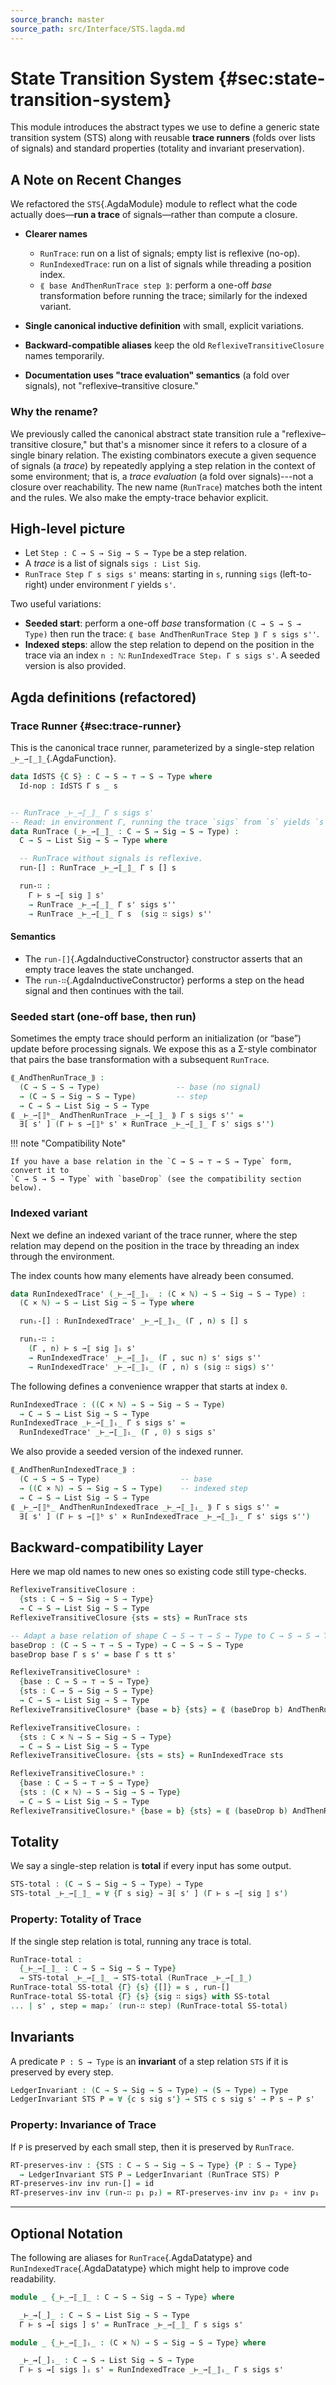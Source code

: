 ```yaml
---
source_branch: master
source_path: src/Interface/STS.lagda.md
---
```


# State Transition System {#sec:state-transition-system}

This module introduces the abstract types we use to define a generic state
transition system (STS) along with reusable **trace runners** (folds over
lists of signals) and standard properties (totality and invariant
preservation).

<!--
```agda
{-# OPTIONS --safe #-}

module Interface.STS where

open import Prelude
open import Prelude.InferenceRules public

private
  variable C S Sig : Type
           Γ : C
           s s' s'' : S
           sig : Sig
           sigs : List Sig
           n : ℕ
```
-->

## A Note on Recent Changes

We refactored the `STS`{.AgdaModule} module to reflect what the code actually
does—**run a trace** of signals—rather than compute a closure.

- **Clearer names**
  - `RunTrace`: run on a list of signals; empty list is reflexive (no-op).
  - `RunIndexedTrace`: run on a list of signals while threading a position index.
  - `⟪ base AndThenRunTrace step ⟫`: perform a one-off *base* transformation
    before running the trace; similarly for the indexed variant.

- **Single canonical inductive definition** with small, explicit variations.

- **Backward-compatible aliases** keep the old
  `ReflexiveTransitiveClosure` names temporarily.

- **Documentation uses "trace evaluation" semantics** (a fold over signals),
  not "reflexive–transitive closure."

### Why the rename?

We previously called the canonical abstract state transition rule a
"reflexive–transitive closure," but that's a misnomer since it refers to
a closure of a single binary relation.
The existing combinators execute a given sequence of signals (a *trace*) by
repeatedly applying a step relation in the context of some environment; that is, a
*trace evaluation* (a fold over signals)---not a closure over reachability.
The new name (`RunTrace`) matches both the intent and the rules.  We also make the
empty-trace behavior explicit.

## High-level picture

+  Let `Step : C → S → Sig → S → Type` be a step relation.
+  A *trace* is a list of signals `sigs : List Sig`.
+  `RunTrace Step Γ s sigs s'` means: starting in `s`, running `sigs`
   (left-to-right) under environment `Γ` yields `s'`.

Two useful variations:

+  **Seeded start**: perform a one-off *base* transformation `(C → S → S → Type)`
   then run the trace: `⟪ base AndThenRunTrace Step ⟫ Γ s sigs s''`.
+  **Indexed steps**: allow the step relation to depend on the position in the
   trace via an index `n : ℕ`: `RunIndexedTrace Stepᵢ Γ s sigs s'`. A seeded
   version is also provided.


## Agda definitions (refactored)

### Trace Runner {#sec:trace-runner}

This is the canonical trace runner, parameterized by a single-step relation
`_⊢_⇀⟦_⟧_`{.AgdaFunction}.

```agda
data IdSTS {C S} : C → S → ⊤ → S → Type where
  Id-nop : IdSTS Γ s _ s


-- RunTrace _⊢_⇀⟦_⟧_ Γ s sigs s'
-- Read: in environment Γ, running the trace `sigs` from `s` yields `s'`.
data RunTrace (_⊢_⇀⟦_⟧_ : C → S → Sig → S → Type) :
  C → S → List Sig → S → Type where

  -- RunTrace without signals is reflexive.
  run-[] : RunTrace _⊢_⇀⟦_⟧_ Γ s [] s

  run-∷ :
    Γ ⊢ s ⇀⟦ sig ⟧ s'
    → RunTrace _⊢_⇀⟦_⟧_ Γ s' sigs s''
    → RunTrace _⊢_⇀⟦_⟧_ Γ s  (sig ∷ sigs) s''
```

#### Semantics

+  The `run-[]`{.AgdaInductiveConstructor} constructor asserts that an empty trace
   leaves the state unchanged.
+  The `run-∷`{.AgdaInductiveConstructor} performs a step on the head signal
   and then continues with the tail.

### Seeded start (one-off base, then run)

Sometimes the empty trace should perform an initialization (or “base”) update
before processing signals. We expose this as a Σ-style combinator that pairs
the base transformation with a subsequent `RunTrace`.

```agda
⟪_AndThenRunTrace_⟫ :
  (C → S → S → Type)                 -- base (no signal)
  → (C → S → Sig → S → Type)         -- step
  → C → S → List Sig → S → Type
⟪ _⊢_⇀⟦⟧ᵇ_ AndThenRunTrace _⊢_⇀⟦_⟧_ ⟫ Γ s sigs s'' =
  ∃[ s' ] (Γ ⊢ s ⇀⟦⟧ᵇ s' × RunTrace _⊢_⇀⟦_⟧_ Γ s' sigs s'')
```

!!! note "Compatibility Note"

    If you have a base relation in the `C → S → ⊤ → S → Type` form, convert it to
    `C → S → S → Type` with `baseDrop` (see the compatibility section below).

### Indexed variant

Next we define an indexed variant of the trace runner, where
the step relation may depend on the position in the trace by
threading an index through the environment.

The index counts how many elements have already been consumed.

```agda
data RunIndexedTrace' (_⊢_⇀⟦_⟧ᵢ_ : (C × ℕ) → S → Sig → S → Type) :
  (C × ℕ) → S → List Sig → S → Type where

  runᵢ-[] : RunIndexedTrace' _⊢_⇀⟦_⟧ᵢ_ (Γ , n) s [] s

  runᵢ-∷ :
    (Γ , n) ⊢ s ⇀⟦ sig ⟧ᵢ s'
    → RunIndexedTrace' _⊢_⇀⟦_⟧ᵢ_ (Γ , suc n) s' sigs s''
    → RunIndexedTrace' _⊢_⇀⟦_⟧ᵢ_ (Γ , n) s (sig ∷ sigs) s''
```

The following defines a convenience wrapper that starts at index `0`.

```agda
RunIndexedTrace : ((C × ℕ) → S → Sig → S → Type)
  → C → S → List Sig → S → Type
RunIndexedTrace _⊢_⇀⟦_⟧ᵢ_ Γ s sigs s' =
  RunIndexedTrace' _⊢_⇀⟦_⟧ᵢ_ (Γ , 0) s sigs s'
```

We also provide a seeded version of the indexed runner.

```agda
⟪_AndThenRunIndexedTrace_⟫ :
  (C → S → S → Type)                  -- base
  → ((C × ℕ) → S → Sig → S → Type)    -- indexed step
  → C → S → List Sig → S → Type
⟪ _⊢_⇀⟦⟧ᵇ_ AndThenRunIndexedTrace _⊢_⇀⟦_⟧ᵢ_ ⟫ Γ s sigs s'' =
  ∃[ s' ] (Γ ⊢ s ⇀⟦⟧ᵇ s' × RunIndexedTrace _⊢_⇀⟦_⟧ᵢ_ Γ s' sigs s'')
```

## Backward-compatibility Layer

Here we map old names to new ones so existing code still type-checks.

```agda
ReflexiveTransitiveClosure :
  {sts : C → S → Sig → S → Type}
  → C → S → List Sig → S → Type
ReflexiveTransitiveClosure {sts = sts} = RunTrace sts

-- Adapt a base relation of shape C → S → ⊤ → S → Type to C → S → S → Type.
baseDrop : (C → S → ⊤ → S → Type) → C → S → S → Type
baseDrop base Γ s s' = base Γ s tt s'

ReflexiveTransitiveClosureᵇ :
  {base : C → S → ⊤ → S → Type}
  {sts : C → S → Sig → S → Type}
  → C → S → List Sig → S → Type
ReflexiveTransitiveClosureᵇ {base = b} {sts} = ⟪ (baseDrop b) AndThenRunTrace sts ⟫

ReflexiveTransitiveClosureᵢ :
  {sts : C × ℕ → S → Sig → S → Type}
  → C → S → List Sig → S → Type
ReflexiveTransitiveClosureᵢ {sts = sts} = RunIndexedTrace sts

ReflexiveTransitiveClosureᵢᵇ :
  {base : C → S → ⊤ → S → Type}
  {sts : (C × ℕ) → S → Sig → S → Type}
  → C → S → List Sig → S → Type
ReflexiveTransitiveClosureᵢᵇ {base = b} {sts} = ⟪ (baseDrop b) AndThenRunIndexedTrace sts ⟫
```


## Totality

We say a single-step relation is **total** if every input has some output.

```agda
STS-total : (C → S → Sig → S → Type) → Type
STS-total _⊢_⇀⟦_⟧_ = ∀ {Γ s sig} → ∃[ s' ] (Γ ⊢ s ⇀⟦ sig ⟧ s')
```

### Property: Totality of Trace

If the single step relation is total, running any trace is total.

```agda
RunTrace-total :
  {_⊢_⇀⟦_⟧_ : C → S → Sig → S → Type}
  → STS-total _⊢_⇀⟦_⟧_ → STS-total (RunTrace _⊢_⇀⟦_⟧_)
RunTrace-total SS-total {Γ} {s} {[]} = s , run-[]
RunTrace-total SS-total {Γ} {s} {sig ∷ sigs} with SS-total
... | s' , step = map₂′ (run-∷ step) (RunTrace-total SS-total)
```

## Invariants

A predicate `P : S → Type` is an **invariant** of a step relation `STS` if it is
preserved by every step.

```agda
LedgerInvariant : (C → S → Sig → S → Type) → (S → Type) → Type
LedgerInvariant STS P = ∀ {c s sig s'} → STS c s sig s' → P s → P s'
```

### Property: Invariance of Trace

If `P` is preserved by each small step, then it is preserved by `RunTrace`.

```agda
RT-preserves-inv : {STS : C → S → Sig → S → Type} {P : S → Type}
  → LedgerInvariant STS P → LedgerInvariant (RunTrace STS) P
RT-preserves-inv inv run-[] = id
RT-preserves-inv inv (run-∷ p₁ p₂) = RT-preserves-inv inv p₂ ∘ inv p₁
```

---

## Optional Notation

The following are aliases for `RunTrace`{.AgdaDatatype} and
`RunIndexedTrace`{.AgdaDatatype} which might help to improve code readability.

```agda
module _ {_⊢_⇀⟦_⟧_ : C → S → Sig → S → Type} where

  _⊢_⇝[_]_ : C → S → List Sig → S → Type
  Γ ⊢ s ⇝[ sigs ] s' = RunTrace _⊢_⇀⟦_⟧_ Γ s sigs s'

module _ {_⊢_⇀⟦_⟧ᵢ_ : (C × ℕ) → S → Sig → S → Type} where

  _⊢_⇝[_]ᵢ_ : C → S → List Sig → S → Type
  Γ ⊢ s ⇝[ sigs ]ᵢ s' = RunIndexedTrace _⊢_⇀⟦_⟧ᵢ_ Γ s sigs s'
```

